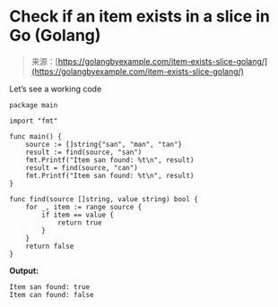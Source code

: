 <!--yml
category: 未分类
date: 2024-10-13 06:10:44
-->

# Check if an item exists in a slice in Go (Golang)

> 来源：[https://golangbyexample.com/item-exists-slice-golang/](https://golangbyexample.com/item-exists-slice-golang/)

Let’s see a working code

```
package main

import "fmt"

func main() {
    source := []string{"san", "man", "tan"}
    result := find(source, "san")
    fmt.Printf("Item san found: %t\n", result)
    result = find(source, "can")
    fmt.Printf("Item san found: %t\n", result)
}

func find(source []string, value string) bool {
    for _, item := range source {
        if item == value {
            return true
        }
    }
    return false
}
```

**Output:**

```
Item san found: true
Item can found: false
```